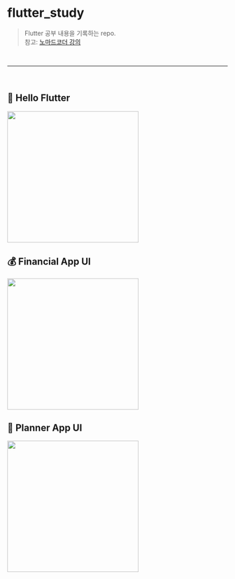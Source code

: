 # flutter_study
> Flutter 공부 내용을 기록하는 repo. <br>
> 참고: [노마드코더 강의](https://nomadcoders.co/flutter-for-beginners) <br>

<br>

---

<br>

## 👋 Hello Flutter
<img width=300, src = "https://github.com/qndls42/flutter_study/assets/14909063/a7067781-f4fe-47d7-915f-cb76dfaf9e98"/>

## 💰 Financial App UI
<img width=300, src = "https://github.com/qndls42/flutter_study/assets/14909063/afe6238a-7532-41db-81ce-4fc50034c042"/>

## 📆 Planner App UI
<img width=300, src="https://github.com/qndls42/flutter_study/assets/14909063/aba0985f-9e1f-4311-9a9d-0d580f51cb91"/>